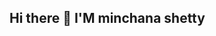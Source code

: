 ## Hi there 👋 I'M minchana shetty

<!--
**minchanashetty/minchanashetty** is a ✨ _special_ ✨ repository because its `README.md` (this file) appears on your GitHub profile.

Here are some ideas to get you started:

- 🔭 I was a student and done my remote work as a Front-end developer at scontinent tecnologies...
- 🌱 I’m currently learning  learning python course...
- 👯 I’m looking to collaborate on coding projects...
- 🤔 I’m looking for help with learning Back-end development...
- 💬 Ask me about python,HTML,CSS,JAVASCRIPT,REACT JS...
- 📫 How to reach me: [minchana111@gmail.com] and [https://www.linkedin.com/in/minchana-shetty-752b92354]...
- 😄 Pronouns: SHE/HER...
- ⚡ Fun fact: HOBBIES:exploring new tecnologies
                   singing,traveling,learning...

